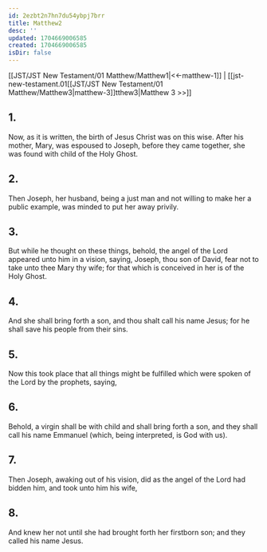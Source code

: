 ```yaml
---
id: 2ezbt2n7hn7du54ybpj7brr
title: Matthew2
desc: ''
updated: 1704669006585
created: 1704669006585
isDir: false
---
```

[[JST/JST New Testament/01 Matthew/Matthew1|<<-matthew-1]] | [[jst-new-testament.01[[JST/JST New Testament/01 Matthew/Matthew3|matthew-3]]tthew3|Matthew 3 >>]]
## 1.
Now, as it is written, the birth of Jesus Christ was on this wise. After his mother, Mary, was espoused to Joseph, before they came together, she was found with child of the Holy Ghost.
## 2.
Then Joseph, her husband, being a just man and not willing to make her a public example, was minded to put her away privily.
## 3.
But while he thought on these things, behold, the angel of the Lord appeared unto him in a vision, saying, Joseph, thou son of David, fear not to take unto thee Mary thy wife; for that which is conceived in her is of the Holy Ghost.
## 4.
And she shall bring forth a son, and thou shalt call his name Jesus; for he shall save his people from their sins.
## 5.
Now this took place that all things might be fulfilled which were spoken of the Lord by the prophets, saying,
## 6.
Behold, a virgin shall be with child and shall bring forth a son, and they shall call his name Emmanuel (which, being interpreted, is God with us).
## 7.
Then Joseph, awaking out of his vision, did as the angel of the Lord had bidden him, and took unto him his wife,
## 8.
And knew her not until she had brought forth her firstborn son; and they called his name Jesus.

